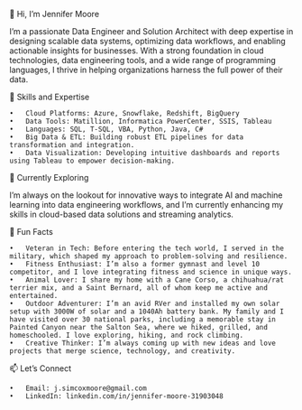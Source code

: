 👋 Hi, I’m Jennifer Moore

I’m a passionate Data Engineer and Solution Architect with deep expertise in designing scalable data systems, optimizing data workflows, and enabling actionable insights for businesses. With a strong foundation in cloud technologies, data engineering tools, and a wide range of programming languages, I thrive in helping organizations harness the full power of their data.

🔧 Skills and Expertise

	•	Cloud Platforms: Azure, Snowflake, Redshift, BigQuery
	•	Data Tools: Matillion, Informatica PowerCenter, SSIS, Tableau
	•	Languages: SQL, T-SQL, VBA, Python, Java, C#
	•	Big Data & ETL: Building robust ETL pipelines for data transformation and integration.
	•	Data Visualization: Developing intuitive dashboards and reports using Tableau to empower decision-making.

🌱 Currently Exploring

I’m always on the lookout for innovative ways to integrate AI and machine learning into data engineering workflows, and I’m currently enhancing my skills in cloud-based data solutions and streaming analytics.

🌟 Fun Facts

	•	Veteran in Tech: Before entering the tech world, I served in the military, which shaped my approach to problem-solving and resilience.
	•	Fitness Enthusiast: I’m also a former gymnast and level 10 competitor, and I love integrating fitness and science in unique ways.
	•	Animal Lover: I share my home with a Cane Corso, a chihuahua/rat terrier mix, and a Saint Bernard, all of whom keep me active and entertained.
	•	Outdoor Adventurer: I’m an avid RVer and installed my own solar setup with 3000W of solar and a 1040Ah battery bank. My family and I have visited over 30 national parks, including a memorable stay in Painted Canyon near the Salton Sea, where we hiked, grilled, and homeschooled. I love exploring, hiking, and rock climbing.
	•	Creative Thinker: I’m always coming up with new ideas and love projects that merge science, technology, and creativity.

📫 Let’s Connect

	•	Email: j.simcoxmoore@gmail.com
	•	LinkedIn: linkedin.com/in/jennifer-moore-31903048
 
